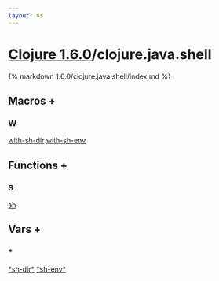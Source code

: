```yaml
---
layout: ns
---
```

# [Clojure 1.6.0](../)/clojure.java.shell

{% markdown 1.6.0/clojure.java.shell/index.md %}



## Macros <a id="mf">+</a>

<div id="macros" markdown="1">

### W
[with-sh-dir](./with_DASH_sh_DASH_dir/)
[with-sh-env](./with_DASH_sh_DASH_env/)

</div>


## Functions <a id="ff">+</a>

<div id="fns" markdown="1">

### S
[sh](./sh/)

</div>


## Vars <a id="vf">+</a>

<div id="vars" markdown="1">

### *
[\*sh-dir\*](./STAR_sh_DASH_dir_STAR/)
[\*sh-env\*](./STAR_sh_DASH_env_STAR/)

</div>
